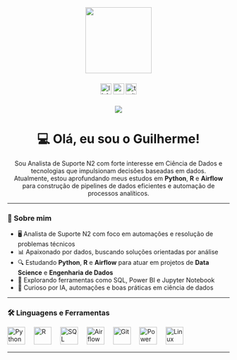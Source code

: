 <div align="center">
  <img height="150" src="https://media.giphy.com/media/M9gbBd9nbDrOTu1Mqx/giphy.gif"  />
</div>

###

<div align="center">
  <img src="https://img.shields.io/static/v1?message=LinkedIn&logo=linkedin&label=&color=0077B5&logoColor=white&labelColor=&style=for-the-badge" height="25" alt="linkedin logo"  />
  <img src="https://img.shields.io/static/v1?message=Youtube&logo=youtube&label=&color=FF0000&logoColor=white&labelColor=&style=for-the-badge" height="25" alt="youtube logo"  />
  <img src="https://img.shields.io/static/v1?message=Twitter&logo=twitter&label=&color=1DA1F2&logoColor=white&labelColor=&style=for-the-badge" height="25" alt="twitter logo"  />
</div>

###

<div align="center">
  <img src="https://visitor-badge.laobi.icu/badge?page_id=maurodesouza.maurodesouza&"  />
</div>

###

<h1 align="center">💻 Olá, eu sou o Guilherme!</h1>

<p align="center">
Sou Analista de Suporte N2 com forte interesse em Ciência de Dados e tecnologias que impulsionam decisões baseadas em dados.<br>
Atualmente, estou aprofundando meus estudos em <strong>Python</strong>, <strong>R</strong> e <strong>Airflow</strong> para construção de pipelines de dados eficientes e automação de processos analíticos.
</p>

---

<h3 align="left">🧠 Sobre mim</h3>

<ul>
  <li>🖥️ Analista de Suporte N2 com foco em automações e resolução de problemas técnicos</li>
  <li>📊 Apaixonado por dados, buscando soluções orientadas por análise</li>
  <li>🔍 Estudando <strong>Python</strong>, <strong>R</strong> e <strong>Airflow</strong> para atuar em projetos de <strong>Data Science</strong> e <strong>Engenharia de Dados</strong></li>
  <li>🚀 Explorando ferramentas como SQL, Power BI e Jupyter Notebook</li>
  <li>🧪 Curioso por IA, automações e boas práticas em ciência de dados</li>
</ul>

---

<h3 align="left">🛠 Linguagens e Ferramentas</h3>

<div align="left">
  <img src="https://cdn.jsdelivr.net/gh/devicons/devicon/icons/python/python-original.svg" height="40" alt="Python" />
  <img width="12" />
  <img src="https://www.r-project.org/logo/Rlogo.svg" height="40" alt="R" />
  <img width="12" />
  <img src="https://cdn.jsdelivr.net/gh/devicons/devicon/icons/mysql/mysql-original.svg" height="40" alt="SQL" />
  <img width="12" />
  <img src="[https://upload.wikimedia.org/wikipedia/commons/d/d4/AirflowLogo.png](https://www.google.com/imgres?q=apache%20airflow%20aiflow&imgurl=https%3A%2F%2Finnowise.com%2Fwp-content%2Fuploads%2F2022%2F08%2FPic-3-1.png&imgrefurl=https%3A%2F%2Finnowise.com%2Fpt%2Fblog%2Fapache-airflow-introduction%2F&docid=9Fbnlkgk---hCM&tbnid=5S-tgfWi-KhEpM&vet=12ahUKEwiuy4uc0c6OAxU-FrkGHcqZBM4QM3oECCsQAA..i&w=1000&h=900&hcb=2&ved=2ahUKEwiuy4uc0c6OAxU-FrkGHcqZBM4QM3oECCsQAA)" height="40" alt="Airflow" />
  <img width="12" />
  <img src="https://cdn.jsdelivr.net/gh/devicons/devicon/icons/git/git-original.svg" height="40" alt="Git" />
  <img width="12" />
  <img src="https://img.icons8.com/color/48/000000/power-bi.png" height="40" alt="Power BI" />
  <img width="12" />
  <img src="https://cdn.jsdelivr.net/gh/devicons/devicon/icons/linux/linux-original.svg" height="40" alt="Linux" />
</div>

---

###
